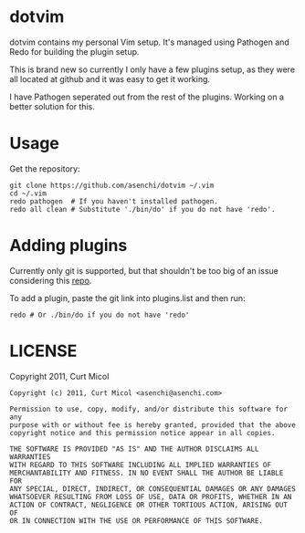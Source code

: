 # dotvim

dotvim contains my personal Vim setup. It's managed using Pathogen and Redo
for building the plugin setup.

This is brand new so currently I only have a few plugins setup, as they were
all located at github and it was easy to get it working.

I have Pathogen seperated out from the rest of the plugins. Working on a
better solution for this.

# Usage

Get the repository:

    git clone https://github.com/asenchi/dotvim ~/.vim
    cd ~/.vim
    redo pathogen  # If you haven't installed pathogen.
    redo all clean # Substitute './bin/do' if you do not have 'redo'.

# Adding plugins

Currently only git is supported, but that shouldn't be too big of an issue
considering this [repo](https://github.com/vim-scripts).

To add a plugin, paste the git link into plugins.list and then run:

    redo # Or ./bin/do if you do not have 'redo'
    

# LICENSE

Copyright 2011, Curt Micol


    Copyright (c) 2011, Curt Micol <asenchi@asenchi.com>
    
    Permission to use, copy, modify, and/or distribute this software for any
    purpose with or without fee is hereby granted, provided that the above
    copyright notice and this permission notice appear in all copies.
    
    THE SOFTWARE IS PROVIDED "AS IS" AND THE AUTHOR DISCLAIMS ALL WARRANTIES
    WITH REGARD TO THIS SOFTWARE INCLUDING ALL IMPLIED WARRANTIES OF
    MERCHANTABILITY AND FITNESS. IN NO EVENT SHALL THE AUTHOR BE LIABLE FOR
    ANY SPECIAL, DIRECT, INDIRECT, OR CONSEQUENTIAL DAMAGES OR ANY DAMAGES
    WHATSOEVER RESULTING FROM LOSS OF USE, DATA OR PROFITS, WHETHER IN AN
    ACTION OF CONTRACT, NEGLIGENCE OR OTHER TORTIOUS ACTION, ARISING OUT OF
    OR IN CONNECTION WITH THE USE OR PERFORMANCE OF THIS SOFTWARE.
